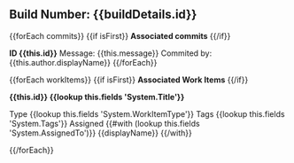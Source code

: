 ## Build Number: {{buildDetails.id}}

{{forEach commits}} {{if isFirst}} **Associated commits** {{/if}}

**ID {{this.id}}**
Message: {{this.message}}
Commited by: {{this.author.displayName}} 
{{/forEach}}

{{forEach workItems}} {{if isFirst}} **Associated Work Items** {{/if}}

**{{this.id}} {{lookup this.fields 'System.Title'}}**

Type {{lookup this.fields 'System.WorkItemType'}}
Tags {{lookup this.fields 'System.Tags'}}
Assigned {{#with (lookup this.fields 'System.AssignedTo')}} {{displayName}} {{/with}} 

{{/forEach}}